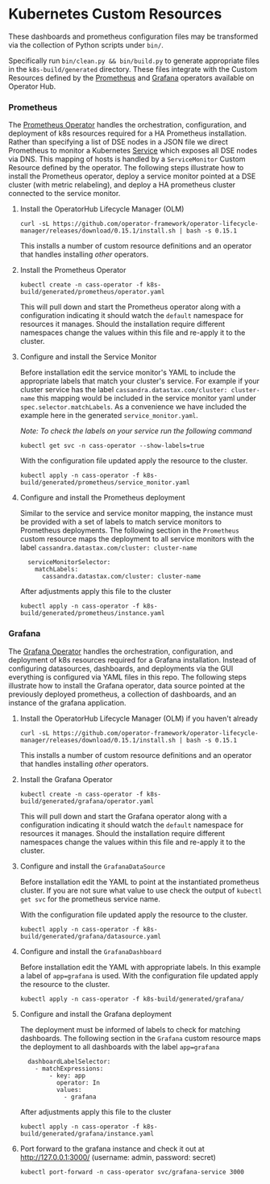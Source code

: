 # Kubernetes Custom Resources

These dashboards and prometheus configuration files may be transformed via the collection of Python scripts under `bin/`.

Specifically run `bin/clean.py && bin/build.py` to generate appropriate files in the `k8s-build/generated` directory. These files integrate with the Custom Resources defined by the [Prometheus](https://operatorhub.io/operator/prometheus) and [Grafana](https://operatorhub.io/operator/grafana-operator) operators available on Operator Hub.


### Prometheus
The [Prometheus Operator](https://operatorhub.io/operator/prometheus) handles the orchestration, configuration, and deployment of k8s resources required for a HA Prometheus installation. Rather than specifying a list of DSE nodes in a JSON file we direct Prometheus to monitor a Kubernetes [Service](https://kubernetes.io/docs/concepts/services-networking/service/) which exposes all DSE nodes via DNS. This mapping of hosts is handled by a `ServiceMonitor` Custom Resource defined by the operator. The following steps illustrate how to install the Prometheus operator, deploy a service monitor pointed at a DSE cluster (with metric relabeling), and  deploy a HA prometheus cluster connected to the service monitor.

1. Install the OperatorHub Lifecycle Manager (OLM)
   
   `curl -sL https://github.com/operator-framework/operator-lifecycle-manager/releases/download/0.15.1/install.sh | bash -s 0.15.1`
   
   This installs a number of custom resource definitions and an operator that handles installing _other_ operators.

1. Install the Prometheus Operator
   
   `kubectl create -n cass-operator -f k8s-build/generated/prometheus/operator.yaml`

   This will pull down and start the Prometheus operator along with a configuration indicating it should watch the `default` namespace for resources it manages. Should the installation require different namespaces change the values within this file and re-apply it to the cluster.

1. Configure and install the Service Monitor
   
   Before installation edit the service monitor's YAML to include the appropriate labels that match your cluster's service. For example if your cluster service has the label `cassandra.datastax.com/cluster: cluster-name` this mapping would be included in the service monitor yaml under `spec.selector.matchLabels`. As a convenience we have included the example here in the generated `service_monitor.yaml`.

   _Note: To check the labels on your service run the following command_

   `kubectl get svc -n cass-operator --show-labels=true`
   
   With the configuration file updated apply the resource to the cluster.
   
   `kubectl apply -n cass-operator -f k8s-build/generated/prometheus/service_monitor.yaml`

1. Configure and install the Prometheus deployment
   
   Similar to the service and service monitor mapping, the instance must be provided with a set of labels to match service monitors to Prometheus deployments. The following section in the `Prometheus` custom resource maps the deployment to all service monitors with the label `cassandra.datastax.com/cluster: cluster-name`
  
   ```
     serviceMonitorSelector:
       matchLabels:
         cassandra.datastax.com/cluster: cluster-name
   ```
   
   After adjustments apply this file to the cluster

   `kubectl apply -n cass-operator -f k8s-build/generated/prometheus/instance.yaml`


### Grafana
The [Grafana Operator](https://operatorhub.io/operator/grafana-operator) handles the orchestration, configuration, and deployment of k8s resources required for a Grafana installation. Instead of configuring datasources, dashboards, and deployments via the GUI everything is configured via YAML files in this repo. The following steps illustrate how to install the Grafana operator, data source pointed at the previously deployed prometheus, a collection of dashboards, and an instance of the grafana application.

1. Install the OperatorHub Lifecycle Manager (OLM) if you haven't already
   
   `curl -sL https://github.com/operator-framework/operator-lifecycle-manager/releases/download/0.15.1/install.sh | bash -s 0.15.1`
   
   This installs a number of custom resource definitions and an operator that handles installing _other_ operators.

1. Install the Grafana Operator
   
   `kubectl create -n cass-operator -f k8s-build/generated/grafana/operator.yaml`

   This will pull down and start the Grafana operator along with a configuration indicating it should watch the `default` namespace for resources it manages. Should the installation require different namespaces change the values within this file and re-apply it to the cluster.

1. Configure and install the `GrafanaDataSource`
   
   Before installation edit the YAML to point at the instantiated prometheus cluster. If you are not sure what value to use check the output of `kubectl get svc` for the prometheus service name.
   
   With the configuration file updated apply the resource to the cluster.
   
   `kubectl apply -n cass-operator -f k8s-build/generated/grafana/datasource.yaml`

1. Configure and install the `GrafanaDashboard`
   
   Before installation edit the YAML with appropriate labels. In this example a label of `app=grafana` is used. With the configuration file updated apply the resource to the cluster.
   
   `kubectl apply -n cass-operator -f k8s-build/generated/grafana/`

1. Configure and install the Grafana deployment
   
   The deployment must be informed of labels to check for matching dashboards. The following section in the `Grafana` custom resource maps the deployment to all dashboards with the label `app=grafana`
  
   ```
     dashboardLabelSelector:
       - matchExpressions:
           - key: app
             operator: In
             values:
               - grafana
   ```
   
   After adjustments apply this file to the cluster

   `kubectl apply -n cass-operator -f k8s-build/generated/grafana/instance.yaml`

1. Port forward to the grafana instance and check it out at http://127.0.0.1:3000/ (username: admin, password: secret)
   
   `kubectl port-forward -n cass-operator svc/grafana-service 3000`
